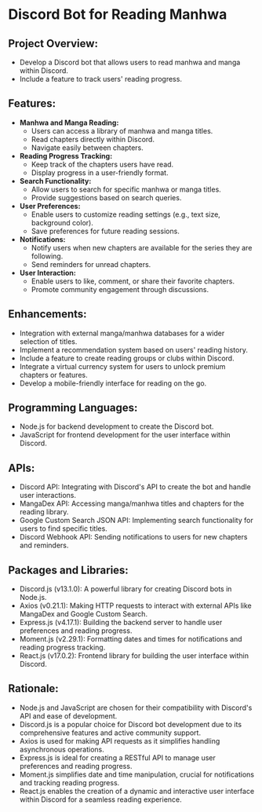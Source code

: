 # Discord Bot for Reading Manhwa

## Project Overview:
- Develop a Discord bot that allows users to read manhwa and manga within Discord.
- Include a feature to track users' reading progress.

## Features:
- **Manhwa and Manga Reading:**
  - Users can access a library of manhwa and manga titles.
  - Read chapters directly within Discord.
  - Navigate easily between chapters.
- **Reading Progress Tracking:**
  - Keep track of the chapters users have read.
  - Display progress in a user-friendly format.
- **Search Functionality:**
  - Allow users to search for specific manhwa or manga titles.
  - Provide suggestions based on search queries.
- **User Preferences:**
  - Enable users to customize reading settings (e.g., text size, background color).
  - Save preferences for future reading sessions.
- **Notifications:**
  - Notify users when new chapters are available for the series they are following.
  - Send reminders for unread chapters.
- **User Interaction:**
  - Enable users to like, comment, or share their favorite chapters.
  - Promote community engagement through discussions.

## Enhancements:
- Integration with external manga/manhwa databases for a wider selection of titles.
- Implement a recommendation system based on users' reading history.
- Include a feature to create reading groups or clubs within Discord.
- Integrate a virtual currency system for users to unlock premium chapters or features.
- Develop a mobile-friendly interface for reading on the go.

## Programming Languages:
- Node.js for backend development to create the Discord bot.
- JavaScript for frontend development for the user interface within Discord.

## APIs:
- Discord API: Integrating with Discord's API to create the bot and handle user interactions.
- MangaDex API: Accessing manga/manhwa titles and chapters for the reading library.
- Google Custom Search JSON API: Implementing search functionality for users to find specific titles.
- Discord Webhook API: Sending notifications to users for new chapters and reminders.

## Packages and Libraries:
- Discord.js (v13.1.0): A powerful library for creating Discord bots in Node.js.
- Axios (v0.21.1): Making HTTP requests to interact with external APIs like MangaDex and Google Custom Search.
- Express.js (v4.17.1): Building the backend server to handle user preferences and reading progress.
- Moment.js (v2.29.1): Formatting dates and times for notifications and reading progress tracking.
- React.js (v17.0.2): Frontend library for building the user interface within Discord.

## Rationale:
- Node.js and JavaScript are chosen for their compatibility with Discord's API and ease of development.
- Discord.js is a popular choice for Discord bot development due to its comprehensive features and active community support.
- Axios is used for making API requests as it simplifies handling asynchronous operations.
- Express.js is ideal for creating a RESTful API to manage user preferences and reading progress.
- Moment.js simplifies date and time manipulation, crucial for notifications and tracking reading progress.
- React.js enables the creation of a dynamic and interactive user interface within Discord for a seamless reading experience.